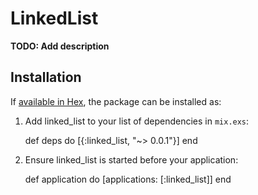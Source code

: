 # LinkedList

**TODO: Add description**

## Installation

If [available in Hex](https://hex.pm/docs/publish), the package can be installed as:

  1. Add linked_list to your list of dependencies in `mix.exs`:

        def deps do
          [{:linked_list, "~> 0.0.1"}]
        end

  2. Ensure linked_list is started before your application:

        def application do
          [applications: [:linked_list]]
        end

